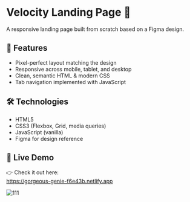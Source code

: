 # Velocity Landing Page 🚀

A responsive landing page built from scratch based on a Figma design.

## 📌 Features

- Pixel-perfect layout matching the design
- Responsive across mobile, tablet, and desktop
- Clean, semantic HTML & modern CSS
- Tab navigation implemented with JavaScript

## 🛠️ Technologies

- HTML5
- CSS3 (Flexbox, Grid, media queries)
- JavaScript (vanilla)
- Figma for design reference

## 🚀 Live Demo

👉 Check it out here:  
https://gorgeous-genie-f6e43b.netlify.app

![111](https://github.com/user-attachments/assets/74732d53-3d89-434f-beae-7aa6cabf4bb3)
